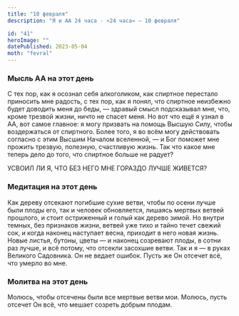 ```yaml
---
title: "10 февраля"
description: "Я и АА 24 часа - «24 часа» — 10 февраля"

id: "41"
heroImage: ""
datePublished: 2023-05-04
moth: "fevral"
---
```


### Мысль АА на этот день

С тех пор, как я осознал себя алкоголиком, как спиртное перестало приносить
мне радость, с тех пор, как я понял, что спиртное неизбежно будет доводить
меня до беды, — здравый смысл подсказывал мне, что, кроме трезвой жизни, ничто
не спасет меня. Но вот что ещё я узнал в АА, вот самое главное: я могу
призвать на помощь Высшую Силу, чтобы воздержаться от спиртного. Более того, я
во всём могу действовать согласно с этим Высшим Началом вселенной, — и Бог
поможет мне прожить трезвую, полезную, счастливую жизнь. Так что какое мне
теперь дело до того, что спиртное больше не радует?

УСВОИЛ ЛИ Я, ЧТО БЕЗ НЕГО МНЕ ГОРАЗДО ЛУЧШЕ ЖИВЕТСЯ?

### Медитация на этот день

Как дереву отсекают погибшие сухие ветви, чтобы по осени лучше были плоды его,
так и человек обновляется, лишаясь мертвых ветвей прошлого, и стоит
остриженный и голый как дерево зимой. Но внутри темных, без признаков жизни,
ветвей уже тихо и тайно течет свежий сок, и когда наконец наступает весна,
приходит в него новая жизнь. Новые листья, бутоны, цветы — и наконец созревают
плоды, в сотни раз лучше, и всё потому, что отсекли засохшие ветви. Так и я —
в руках Великого Садовника. Он не ведает ошибок. Пусть же Он отсечет всё, что
умерло во мне.

### Молитва на этот день

Молюсь, чтобы отсечены были все мертвые ветви мои. Молюсь, пусть отсечет Он
всё, что мешает созреть добрым плодам.

